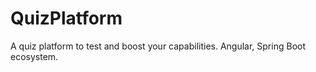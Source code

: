 # QuizPlatform
A quiz platform to test and boost your capabilities.
Angular, Spring Boot ecosystem.
